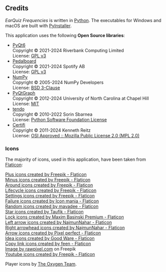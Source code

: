 ## Credits

*EarQuiz Frequencies* is written in [Python](https://www.python.org/). The executables for Windows and macOS are 
built with [PyInstaller](https://pyinstaller.org/).

This application uses the following **Open Source libraries**:
- [PyQt6](https://www.riverbankcomputing.com/software/pyqt/)<br />
Copyright &copy; 2021-2024 Riverbank Computing Limited<br />
License: [GPL v3](https://www.gnu.org/licenses/gpl-3.0.html)
- [Pedalboard](https://spotify.github.io/pedalboard/index.html#)<br />
Copyright &copy; 2021-2024 Spotify AB<br />
License: [GPL v3](https://www.gnu.org/licenses/gpl-3.0.html)
- [NumPy](https://numpy.org/)<br />
Copyright &copy; 2005-2024 NumPy Developers<br />
License: [BSD 3-Clause](https://opensource.org/license/bsd-3-clause/)
- [PyQtGraph](https://www.pyqtgraph.org/)<br />
Copyright &copy; 2012-2024 University of North Carolina at Chapel Hill<br />
License: [MIT](https://opensource.org/license/mit/)
- [tendo](https://pypi.org/project/tendo/)<br />
Copyright &copy; 2010-2022 Sorin Sbarnea<br />
License: [Python Software Foundation License](https://docs.python.org/3/license.html#psf-license)
- [Certifi](https://pypi.org/project/certifi/)<br />
Copyright &copy; 2011-2024 Kenneth Reitz<br />
License: [OSI Approved :: Mozilla Public License 2.0 (MPL 2.0)](https://pypi.org/search/?c=License+%3A%3A+OSI+Approved+%3A%3A+Mozilla+Public+License+2.0+%28MPL+2.0%29)

### Icons

The majority of icons, used in this application, have been taken from [Flaticon](https://www.flaticon.com/):

<a href="https://www.flaticon.com/free-icons/plus" title="plus icons">Plus icons created by Freepik - Flaticon</a><br />
<a href="https://www.flaticon.com/free-icons/minus" title="minus icons">Minus icons created by Freepik - Flaticon</a><br />
<a href="https://www.flaticon.com/free-icons/around" title="around icons">Around icons created by Freepik - Flaticon</a><br />
<a href="https://www.flaticon.com/free-icons/lifecycle" title="lifecycle icons">Lifecycle icons created by Freepik - Flaticon</a><br />
<a href="https://www.flaticon.com/free-icons/settings" title="settings icons">Settings icons created by Freepik - Flaticon</a><br />
<a href="https://www.flaticon.com/free-icons/failure" title="failure icons">Failure icons created by Icon mania - Flaticon</a><br />
<a href="https://www.flaticon.com/free-icons/random" title="random icons">Random icons created by mavadee - Flaticon</a><br />
<a href="https://www.flaticon.com/free-icons/star" title="star icons">Star icons created by Taufik - Flaticon</a><br />
<a href="https://www.flaticon.com/free-icons/lock" title="lock icons">Lock icons created by Maxim Basinski Premium - Flaticon</a><br />
<a href="https://www.flaticon.com/free-icons/left-arrow" title="left arrow icons">Left arrow icons created by NajmunNahar - Flaticon</a><br />
<a href="https://www.flaticon.com/free-icons/right-arrowhead" title="right arrowhead icons">Right arrowhead icons created by NajmunNahar - Flaticon</a><br />
<a href="https://www.flaticon.com/free-icons/arrow" title="arrow icons">Arrow icons created by Pixel perfect - Flaticon</a><br />
<a href="https://www.flaticon.com/free-icons/idea" title="idea icons">Idea icons created by Good Ware - Flaticon</a><br />
<a href="https://www.flaticon.com/free-icons/copy-link" title="copy link icons">Copy link icons created by feen - Flaticon</a><br />
<a href="https://www.freepik.com/free-vector/social-media-icons-vector-set-with-facebook-instagram-twitter-tiktok-youtube-logos_17221195.htm#query=facebook%20logo%20png&position=1&from_view=keyword&track=ais">Image by rawpixel.com</a> on Freepik<br />
<a href="https://www.flaticon.com/free-icons/youtube" title="youtube icons">Youtube icons created by Freepik - Flaticon</a>

Player icons by [The Oxygen Team](https://www.iconarchive.com/icons/oxygen-icons.org/oxygen/authors.txt).